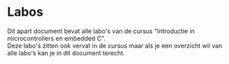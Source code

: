 # Labos

Dit apart document bevat alle labo's van de cursus "Introductie in microcontrollers en embedded C".  
Deze labo's zitten ook vervat in de cursus maar als je een overzicht wil van alle labo's kan je in dit document terecht.

